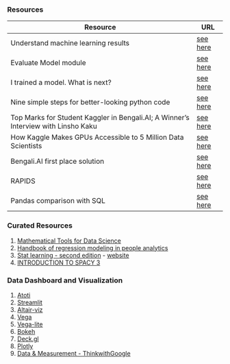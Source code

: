 ### Resources
| Resource	| URL	|
|-	|-	|
| Understand machine learning results | [see here](https://docs.microsoft.com/en-us/azure/machine-learning/how-to-understand-automated-ml) 	|  
| Evaluate Model module | [see here](https://docs.microsoft.com/en-us/azure/machine-learning/algorithm-module-reference/evaluate-model) 	| 
| I trained a model. What is next? | [see here](https://medium.com/kaggle-blog/i-trained-a-model-what-is-next-d1ba1c560e26)	| 
| Nine simple steps for better-looking python code | [see here](https://ternaus.blog/tutorial/2020/04/09/Nine-simple-steps-for-better-looking-python-code.html) |
| Top Marks for Student Kaggler in Bengali.AI; A Winner’s Interview with Linsho Kaku | [see here](https://medium.com/kaggle-blog/top-marks-for-student-kaggler-in-bengali-ai-a-winners-interview-with-linsho-kaku-dd321b324c74) |
| How Kaggle Makes GPUs Accessible to 5 Million Data Scientists | [see here](https://news.developer.nvidia.com/how-kaggle-makes-gpus-accessible-to-5-million-data-scientists/) |
| Bengali.AI first place solution | [see here](https://www.kaggle.com/c/bengaliai-cv19/discussion/135984?utm_medium=blog&utm_source=medium&utm_campaign=bengaliai-1stplace-blog) |
| RAPIDS | [see here](https://medium.com/dataseries/gpu-powered-data-science-not-deep-learning-with-rapids-29f9ed8d51f3) |
| Pandas comparison with SQL | [see here](https://pandas.pydata.org/docs/getting_started/comparison/comparison_with_sql.html) |

### Curated Resources
1. [Mathematical Tools for Data Science](https://cds.nyu.edu/math-tools/)
2. [Handbook of regression modeling in people analytics](https://peopleanalytics-regression-book.org/)
3. [Stat learning - second edition](https://www.statlearning.com/) - [website](https://web.stanford.edu/~hastie/ISLRv2_website.pdf)
4. [INTRODUCTION TO SPACY 3](http://spacy.pythonhumanities.com/intro.html)

### Data Dashboard and Visualization
1. [Atoti](https://www.atoti.io/)
2. [Streamlit](https://streamlit.io/)
3. [Altair-viz](https://altair-viz.github.io/)
4. [Vega](https://vega.github.io/vega/)
5. [Vega-lite](https://vega.github.io/vega-lite/)
6. [Bokeh](https://bokeh.org/)
7. [Deck.gl](https://deckgl.readthedocs.io/en/latest/)
8. [Plotly](https://plotly.com/)
9. [Data & Measurement - ThinkwithGoogle](https://www.thinkwithgoogle.com/intl/en-apac/marketing-strategies/data-and-measurement/?utm_source=twg_paid_gsn&utm_medium=paidsearch&utm_campaign=twg_paid_gsn&utm_medium=cpc&utm_source=Google&utm_team=twg-apac&utm_campaign=202011-yisq42020-vn-en&gclid=CjwKCAjw1JeJBhB9EiwAV612y-bX3gNZuVeP03dn4pu6NXMqrp2vxqSh_ARx5xF9dNR1sfliH-2k5RoCuuEQAvD_BwE&gclsrc=aw.ds)
